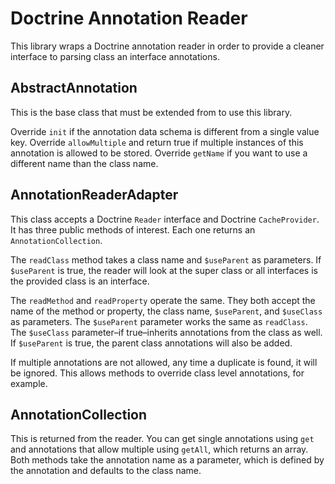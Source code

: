 Doctrine Annotation Reader
==========================

This library wraps a Doctrine annotation reader in order to provide
a cleaner interface to parsing class an interface annotations.

AbstractAnnotation
------------------

This is the base class that must be extended from to use this library.

Override `init` if the annotation data schema is different from a single
value key. Override `allowMultiple` and return true if multiple instances
of this annotation is allowed to be stored. Override `getName` if you
want to use a different name than the class name.

AnnotationReaderAdapter
-----------------------

This class accepts a Doctrine `Reader` interface and Doctrine
`CacheProvider`. It has three public methods of interest. Each one
returns an `AnnotationCollection`.

The `readClass` method takes a class name and `$useParent` as
parameters. If `$useParent` is true, the reader will look at the
super class or all interfaces is the provided class is an interface.

The `readMethod` and `readProperty` operate the same. They both accept
the name of the method or property, the class name, `$useParent`, and
`$useClass` as parameters. The `$useParent` parameter works the same
as `readClass`. The `$useClass` parameter–if true–inherits annotations
from the class as well. If `$useParent` is true, the parent class
annotations will also be added.

If multiple annotations are not allowed, any time a duplicate is found,
it will be ignored. This allows methods to override class level
annotations, for example.

AnnotationCollection
--------------------

This is returned from the reader. You can get single annotations using
`get` and annotations that allow multiple using `getAll`, which returns
an array. Both methods take the annotation name as a parameter, which
is defined by the annotation and defaults to the class name.
